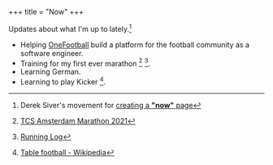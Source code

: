 +++
title = "Now"
+++

Updates about what I'm up to lately.[^1]

- Helping [OneFootball](https://onefootball.com/en/home) build a platform for the football community as a software engineer.
- Training for my first ever marathon [^2] [^3].
- Learning German.
- Learning to play Kicker [^4].

[^1]: Derek Siver's movement for [creating a **"now"** page](https://nownownow.com/about)
[^2]: [TCS Amsterdam Marathon 2021](https://www.tcsamsterdammarathon.eu/)
[^3]: [Running Log](https://runnerblues.substack.com/)
[^4]: [Table football - Wikipedia](https://en.wikipedia.org/wiki/Table_football)

